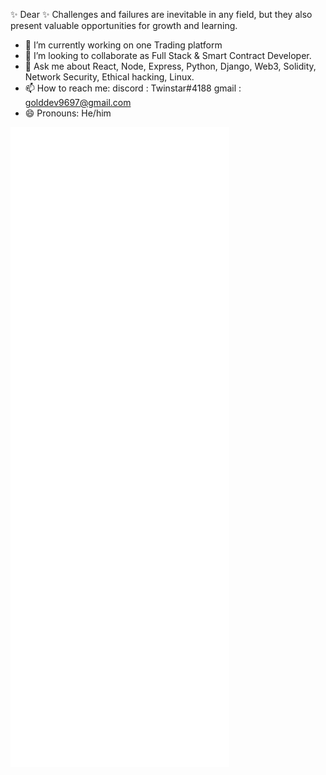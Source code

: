 ✨ Dear ✨
Challenges and failures are inevitable in any field, but they also
present valuable opportunities for growth and learning.

- 🔭 I’m currently working on one Trading platform
- 👯 I’m looking to collaborate as Full Stack & Smart Contract Developer.
- 💬 Ask me about React, Node, Express, Python, Django, Web3, Solidity, Network Security, Ethical hacking, Linux.
- 📫 How to reach me: 
     discord : Twinstar#4188
     gmail : golddev9697@gmail.com
- 😄 Pronouns: He/him

![Metrics](/github-metrics.svg)
